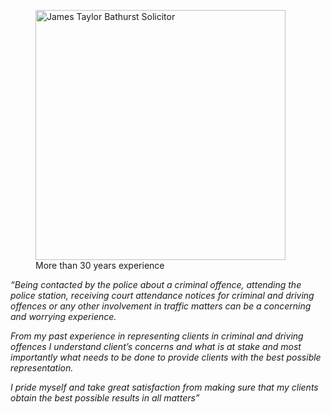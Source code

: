 


<figure class="imageright img200"><img title="James Taylor Bathurst Solicitor" src="https://ik.imagekit.io/webtactics/jamestaylor/police-600x440_RhPEtvR1R.jpg?updatedAt=1691292961121" alt="James Taylor Bathurst Solicitor" width="400px" height="auto">
<figcaption>More than 30 years experience</figcaption>
</figure>

<p><em>“Being contacted by the police about a criminal offence, attending the police station, receiving court attendance notices for criminal and driving offences or any other involvement in traffic matters can be a concerning and worrying experience.</em></p>

<p><em>From my past experience in representing clients in criminal and driving offences I understand client’s concerns and what is at stake and most importantly what needs to be done to provide clients with the best possible representation.</em></p>

<p><em>I pride myself and take great satisfaction from making sure that my clients obtain the best possible results in all matters”</em></p>



